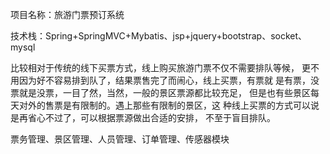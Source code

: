 项目名称：旅游门票预订系统

技术栈：Spring+SpringMVC+Mybatis、jsp+jquery+bootstrap、socket、mysql

比较相对于传统的线下买票方式，线上购买旅游门票不仅不需要排队等候，
更不用因为好不容易排到队了，结果票售完了而闹心，线上买票，有票就
是有票，没票就是没票，一目了然，当然，一般的景区票源都比较充足，
但是也有些景区每天对外的售票是有限制的。遇上那些有限制的景区，这
种线上买票的方式可以说是再省心不过了，可以根据票源做出合适的安排，
不至于盲目排队。

票务管理、景区管理、人员管理、订单管理、传感器模块
